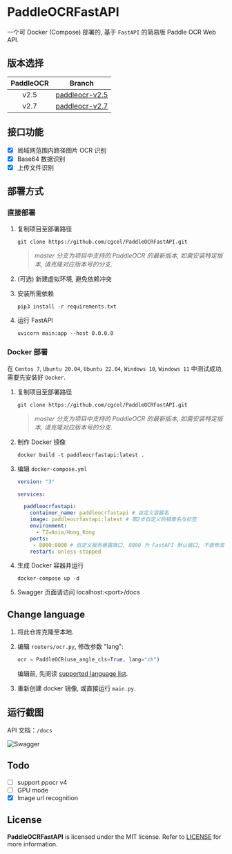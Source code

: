 # PaddleOCRFastAPI

一个可 Docker (Compose) 部署的, 基于 `FastAPI` 的简易版 Paddle OCR Web API.

## 版本选择

| PaddleOCR | Branch |
| :--: | :--: |
| v2.5 | [paddleocr-v2.5](https://github.com/cgcel/PaddleOCRFastAPI/tree/paddleocr-v2.5) |
| v2.7 | [paddleocr-v2.7](https://github.com/cgcel/PaddleOCRFastAPI/tree/paddleocr-v2.7) |

## 接口功能

- [x] 局域网范围内路径图片 OCR 识别
- [x] Base64 数据识别
- [x] 上传文件识别

## 部署方式

### 直接部署

1. 复制项目至部署路径

   ```shell
   git clone https://github.com/cgcel/PaddleOCRFastAPI.git
   ```

   > *master 分支为项目中支持的 PaddleOCR 的最新版本, 如需安装特定版本, 请克隆对应版本号的分支.*

2. (可选) 新建虚拟环境, 避免依赖冲突
3. 安装所需依赖

   ```shell
   pip3 install -r requirements.txt
   ```

4. 运行 FastAPI

   ```shell
   uvicorn main:app --host 0.0.0.0
   ```

### Docker 部署

在 `Centos 7`, `Ubuntu 20.04`, `Ubuntu 22.04`, `Windows 10`, `Windows 11` 中测试成功, 需要先安装好 `Docker`.

1. 复制项目至部署路径

   ```shell
   git clone https://github.com/cgcel/PaddleOCRFastAPI.git
   ```

   > *master 分支为项目中支持的 PaddleOCR 的最新版本, 如需安装特定版本, 请克隆对应版本号的分支.*

2. 制作 Docker 镜像

   ```shell
   docker build -t paddleocrfastapi:latest .
   ```

3. 编辑 `docker-compose.yml`

   ```yaml
   version: "3"

   services:

     paddleocrfastapi:
       container_name: paddleocrfastapi # 自定义容器名
       image: paddleocrfastapi:latest # 第2步自定义的镜像名与标签
       environment:
         - TZ=Asia/Hong_Kong
       ports:
        - 8000:8000 # 自定义服务暴露端口, 8000 为 FastAPI 默认端口, 不做修改
       restart: unless-stopped
   ```

4. 生成 Docker 容器并运行

   ```shell
   docker-compose up -d
   ```

5. Swagger 页面请访问 localhost:\<port\>/docs

## Change language

1. 将此仓库克隆至本地.
2. 编辑 `routers/ocr.py`, 修改参数 "lang":

   ```python
   ocr = PaddleOCR(use_angle_cls=True, lang="ch")
   ```

   编辑前, 先阅读 [supported language list](https://github.com/PaddlePaddle/PaddleOCR/blob/release/2.7/doc/doc_en/multi_languages_en.md#5-support-languages-and-abbreviations).

3. 重新创建 docker 镜像, 或直接运行 `main.py`.

## 运行截图
API 文档：`/docs`

![Swagger](https://raw.githubusercontent.com/cgcel/PaddleOCRFastAPI/dev/screenshots/Swagger.png)

## Todo

- [ ] support ppocr v4
- [ ] GPU mode
- [x] Image url recognition

## License

**PaddleOCRFastAPI** is licensed under the MIT license. Refer to [LICENSE](https://github.com/cgcel/PaddleOCRFastAPI/blob/master/LICENSE) for more information.

